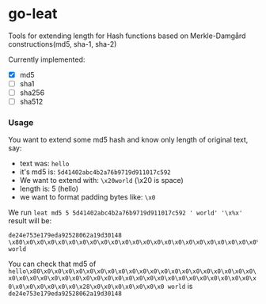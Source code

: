 go-leat
====

Tools for extending length for Hash functions based on Merkle-Damgård constructions(md5, sha-1,
sha-2)

Currently implemented:
- [X] md5
- [ ] sha1
- [ ] sha256
- [ ] sha512

### Usage
You want to extend some md5 hash and know only length of original text, say:
  * text was: `hello`
  * it's md5 is: `5d41402abc4b2a76b9719d911017c592`
  * We want to extend with: `\x20world` (\x20 is space)
  * length is: 5 (hello)
  * we want to format padding bytes like: `\x0`
  
We run `leat md5 5 5d41402abc4b2a76b9719d911017c592 ' world' '\x%x'` result will be:
```
de24e753e179eda92528062a19d30148
\x80\x0\x0\x0\x0\x0\x0\x0\x0\x0\x0\x0\x0\x0\x0\x0\x0\x0\x0\x0\x0\x0\x0\x0\x0\x0\x0\x0\x0\x0\x0\x0\x0\x0\x0\x0\x0\x0\x0\x0\x0\x0\x0\x0\x0\x0\x0\x0\x0\x0\x0\x28\x0\x0\x0\x0\x0\x0\x0 world
```

You can check that md5 of `hello\x80\x0\x0\x0\x0\x0\x0\x0\x0\x0\x0\x0\x0\x0\x0\x0\x0\x0\x0\x0\x0\x0\x0\x0\x0\x0\x0\x0\x0\x0\x0\x0\x0\x0\x0\x0\x0\x0\x0\x0\x0\x0\x0\x0\x0\x0\x0\x0\x0\x0\x0\x28\x0\x0\x0\x0\x0\x0\x0 world` is `de24e753e179eda92528062a19d30148`
